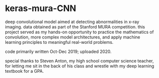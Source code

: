 # keras-mura-CNN

deep convolutional model aimed at detecting abnormalities in x-ray imaging. data obtained as part of the Stanford MURA competition. this project served as my hands-on opportunity to practice the mathematics of convolution, more complex model architectures, and apply machine learning principles to meaningful real-world problems.

code primarily written Oct-Dec 2019; uploaded 2020.

special thanks to Steven Anton, my high school computer science teacher, for letting me sit in the back of his class and wrestle with my deep learning textbook for a GPA.
